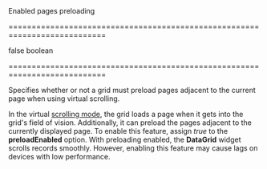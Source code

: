 <!--**
/*-------------------------------------------
    Auto-generated file. Do not modify.
-------------------------------------------

**-->
<!--d-->Enabled pages preloading<!--/d-->
===========================================================================
<!--default-->false<!--/default-->
<!--type-->boolean<!--/type-->
===========================================================================

<!--shortDescription-->
Specifies whether or not a grid must preload pages adjacent to the current page when using virtual scrolling.
<!--/shortDescription-->

<!--fullDescription-->
In the virtual [scrolling mode](/Documentation/Guide/UI_Widgets/Data_Grid/Data_Navigation/#Scrolling/Vertical_Scrolling), the grid loads a page when it gets into the grid's field of vision. Additionally, it can preload the pages adjacent to the currently displayed page. To enable this feature, assign *true* to the **preloadEnabled** option. With preloading enabled, the **DataGrid** widget scrolls records smoothly. However, enabling this feature may cause lags on devices with low performance.
<!--/fullDescription-->